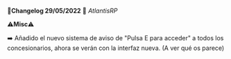 🔴**Changelog 29/05/2022** 🔴 *AtlantisRP*


⚠️**Misc**⚠️

➡️ Añadido el nuevo sistema de aviso de "Pulsa E para acceder" a todos los concesionarios, ahora se verán con la interfaz nueva. (A ver qué os parece)
